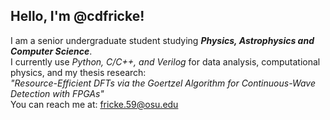 ## Hello, I'm @cdfricke!

I am a senior undergraduate student studying ___Physics, Astrophysics and Computer Science___. \
I currently use _Python, C/C++, and Verilog_ for data analysis, computational physics, and my thesis research: \
_"Resource-Efficient DFTs via the Goertzel Algorithm for Continuous-Wave Detection with FPGAs"_ \
You can reach me at: fricke.59@osu.edu
